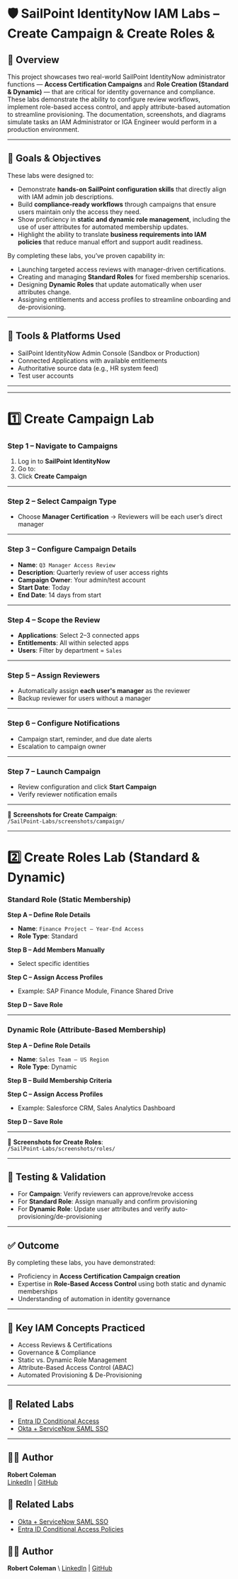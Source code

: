 # 🛡 SailPoint IdentityNow IAM Labs – Create Campaign & Create Roles & 


## 📘 Overview
This project showcases two real-world SailPoint IdentityNow administrator functions — **Access Certification Campaigns** and **Role Creation (Standard & Dynamic)** — that are critical for identity governance and compliance. These labs demonstrate the ability to configure review workflows, implement role-based access control, and apply attribute-based automation to streamline provisioning. The documentation, screenshots, and diagrams simulate tasks an IAM Administrator or IGA Engineer would perform in a production environment.

---

## 🎯 Goals & Objectives
These labs were designed to:
- Demonstrate **hands-on SailPoint configuration skills** that directly align with IAM admin job descriptions.
- Build **compliance-ready workflows** through campaigns that ensure users maintain only the access they need.
- Show proficiency in **static and dynamic role management**, including the use of user attributes for automated membership updates.
- Highlight the ability to translate **business requirements into IAM policies** that reduce manual effort and support audit readiness.

By completing these labs, you’ve proven capability in:
- Launching targeted access reviews with manager-driven certifications.
- Creating and managing **Standard Roles** for fixed membership scenarios.
- Designing **Dynamic Roles** that update automatically when user attributes change.
- Assigning entitlements and access profiles to streamline onboarding and de-provisioning.

---

## 🧰 Tools & Platforms Used
- SailPoint IdentityNow Admin Console (Sandbox or Production)
- Connected Applications with available entitlements
- Authoritative source data (e.g., HR system feed)
- Test user accounts

---

---

# 1️⃣ Create Campaign Lab

### **Step 1 – Navigate to Campaigns**
1. Log in to **SailPoint IdentityNow**
2. Go to:
3. Click **Create Campaign**

---

### **Step 2 – Select Campaign Type**
- Choose **Manager Certification** → Reviewers will be each user’s direct manager

---

### **Step 3 – Configure Campaign Details**
- **Name**: `Q3 Manager Access Review`
- **Description**: Quarterly review of user access rights
- **Campaign Owner**: Your admin/test account
- **Start Date**: Today
- **End Date**: 14 days from start

---

### **Step 4 – Scope the Review**
- **Applications**: Select 2–3 connected apps
- **Entitlements**: All within selected apps
- **Users**: Filter by department = `Sales`

---

### **Step 5 – Assign Reviewers**
- Automatically assign **each user's manager** as the reviewer
- Backup reviewer for users without a manager

---

### **Step 6 – Configure Notifications**
- Campaign start, reminder, and due date alerts
- Escalation to campaign owner

---

### **Step 7 – Launch Campaign**
- Review configuration and click **Start Campaign**
- Verify reviewer notification emails

---

📸 **Screenshots for Create Campaign**:  
`/SailPoint-Labs/screenshots/campaign/`

---

# 2️⃣ Create Roles Lab (Standard & Dynamic)

### **Standard Role (Static Membership)**
**Step A – Define Role Details**
- **Name**: `Finance Project – Year-End Access`
- **Role Type**: Standard

**Step B – Add Members Manually**
- Select specific identities

**Step C – Assign Access Profiles**
- Example: SAP Finance Module, Finance Shared Drive

**Step D – Save Role**

---

### **Dynamic Role (Attribute-Based Membership)**
**Step A – Define Role Details**
- **Name**: `Sales Team – US Region`
- **Role Type**: Dynamic

**Step B – Build Membership Criteria**


**Step C – Assign Access Profiles**
- Example: Salesforce CRM, Sales Analytics Dashboard

**Step D – Save Role**

---

📸 **Screenshots for Create Roles**:  
`/SailPoint-Labs/screenshots/roles/`

---

## 🧪 Testing & Validation
- For **Campaign**: Verify reviewers can approve/revoke access
- For **Standard Role**: Assign manually and confirm provisioning
- For **Dynamic Role**: Update user attributes and verify auto-provisioning/de-provisioning

---

## ✅ Outcome
By completing these labs, you have demonstrated:
- Proficiency in **Access Certification Campaign creation**
- Expertise in **Role-Based Access Control** using both static and dynamic memberships
- Understanding of automation in identity governance

---

## 🧠 Key IAM Concepts Practiced
- Access Reviews & Certifications
- Governance & Compliance
- Static vs. Dynamic Role Management
- Attribute-Based Access Control (ABAC)
- Automated Provisioning & De-Provisioning

---

## 📎 Related Labs
- [Entra ID Conditional Access](../EntraID-ConditionalAccess/)
- [Okta + ServiceNow SAML SSO](../Okta-ServiceNow-SSO/)

---

## 👨‍💻 Author
**Robert Coleman**  
[LinkedIn](https://www.linkedin.com/in/roberthcoleman/) | [GitHub](https://github.com/roberthcoleman)


## 📎 Related Labs
- [Okta + ServiceNow SAML SSO](../Okta-ServiceNow-SSO/)
- [Entra ID Conditional Access Policies](../EntraID-ConditionalAccess/)



## 👨‍💻 Author
**Robert Coleman**  \\
[LinkedIn](https://www.linkedin.com/in/roberthcoleman/)  |  [GitHub](https://github.com/roberthcoleman)
